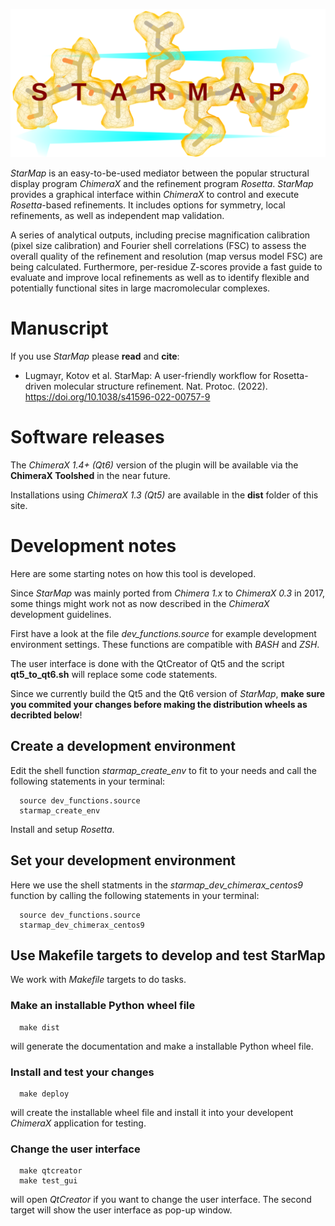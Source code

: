 <!-- ![StarMap Logo](file://sphinx/_images/starmap_logo.png){width=400px} -->
![StarMap Logo](sphinx/_images/starmap_logo.png)


*StarMap* is an easy-to-be-used mediator between the popular structural display program *ChimeraX* and the refinement program *Rosetta*.
*StarMap* provides a graphical interface within *ChimeraX* to control and execute *Rosetta*-based refinements. It includes options for symmetry,
local refinements, as well as independent map validation.

A series of analytical outputs, including precise magnification calibration (pixel size calibration) and Fourier shell correlations (FSC)
to assess the overall quality of the refinement and resolution (map versus model FSC) are being calculated.
Furthermore, per-residue Z-scores provide a fast guide to evaluate and improve local refinements as well as to identify flexible and
potentially functional sites in large macromolecular complexes.


# Manuscript

If you use *StarMap* please **read** and **cite**:

- Lugmayr, Kotov et al. StarMap: A user-friendly workflow for Rosetta-driven molecular structure refinement. 
  Nat. Protoc. (2022). https://doi.org/10.1038/s41596-022-00757-9

# Software releases

The *ChimeraX 1.4+ (Qt6)* version of the plugin will be available via the **ChimeraX Toolshed** in the near future.

Installations using *ChimeraX 1.3 (Qt5)* are available in the **dist** folder of this site.

# Development notes

Here are some starting notes on how this tool is developed.

Since *StarMap* was mainly ported from *Chimera 1.x* to *ChimeraX 0.3* in 2017, some things might work not as now described in the *ChimeraX* development guidelines.

First have a look at the file *dev_functions.source* for example development environment settings. 
These functions are compatible with *BASH* and *ZSH*.

The user interface is done with the QtCreator of Qt5 and the script **qt5_to_qt6.sh** will replace some code statements.

Since we currently build the Qt5 and the Qt6 version of *StarMap*, **make sure you commited your changes before making the distribution wheels as decribted below**!

## Create a development environment

Edit the shell function *starmap_create_env* to fit to your needs and call the following statements in your terminal:
```
  source dev_functions.source
  starmap_create_env
```
Install and setup *Rosetta*.

## Set your development environment

Here we use the shell statments in the *starmap_dev_chimerax_centos9* function by calling the following statements in your terminal:
```
  source dev_functions.source
  starmap_dev_chimerax_centos9
```

## Use Makefile targets to develop and test StarMap

We work with *Makefile* targets to do tasks.

### Make an installable Python wheel file
```
  make dist
```
will generate the documentation and make a installable Python wheel file.
	
### Install and test your changes

```
  make deploy
```
will create the installable wheel file and install it into your developent *ChimeraX* application for testing.

### Change the user interface

```
  make qtcreator
  make test_gui
```
will open *QtCreator* if you want to change the user interface. The second target will show the user interface as pop-up window.





